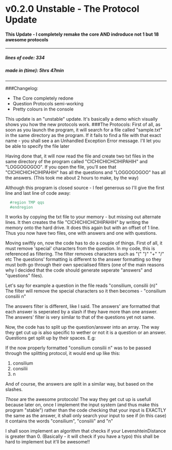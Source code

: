 # v0.2.0 Unstable - The Protocol Update
#### This Update - I completely remake the core AND indroduce not 1 but 18 awesome protocols
---
##### lines of code: 334
##### made in (time): 5hrs 47min
---
###Changelog:
- The Core completely redone
- Question Protocols semi-working
- Pretty colours in the console

This update is an "unstable" update. It's basically a demo which visually shows you 
how the new protocols work.
###The Protocols:
First of all, as soon as you launch the program, it will search for a file called "sample.txt" 
in the same directory as the program. If it fails to find a file with that exact name - you shall see a an Unhandled Exception Error message. I'll let you be able to specify the file later

Having done that, it will now read the file and create two txt files in the same directory of the program called 
"CICHICHICHCIHIPAHIH" and "LOGGOGOGOO". If you open the file, you'll see that "CICHICHICHCIHIPAHIH" has all the questions and "LOGGOGOGOO" has all the answers. (This took me about 2 hours to make, by the way)

Although this program is closed source - I feel generous so I'll give the first line and last line of code away:
```C#
  #region TMP qqs
  #endregion
```
It works by copying the txt file to your memory - but missing out alternate lines. It then creates the file "CICHICHICHCIHIPAHIH" by writing the memory onto the hard drive. It does this again but with an offset of 1 line. Thus you now have two files, one with answers and one with questions.

Moving swiftly on, now the code has to do a couple of things. First of all, it must remove 'special' characters from the question. In my code, this is referenced as filtering. The filter removes characters such as "(" ")" "+" "/" etc
The questions' formatting is different to the answer formatting so they must both go through their own specialised filters 
(one of the main reasons why I decided that the code should generate seperate "answers" and "questions" files).

Let's say for example a question in the file reads "consilium, consilii (n)"
The filter will remove the special characters so it then becomes - "consilium consilii n"

The answers filter is different, like I said. The answers' are formatted that each answer is seperated by a slash if they have more than one answer. The answers' filter is very similar to that of the questions yet not same.

Now, the code has to split up the question/answer into an array. The way they get cut up is also specific
to wether or not it is a question or an answer. Questions get split up by their spaces. E.g:

If the now properly formatted "consilium consilii n" was to be passed through the splitting protocol, it would
end up like this:
1. consilium
2. consilii
3. n

And of course, the answers are split in a similar way, but based on the slashes.

*Those* are the awesome protocols!
The way they get cut up is usefull because later on, once I implement the input system (and thus make this program "stable")
rather than the code checking that your input is EXACTLY the same as the answer, it shall only search your input to see if
(in this case) it contains the words "consilium", "consilii" and "n"

I shall soon implement an algorithm that checks if your LevenshteinDistance is greater than 0. (Basically - it will check if you have a typo) this shall be hard to implement but it'll be awesome!!
